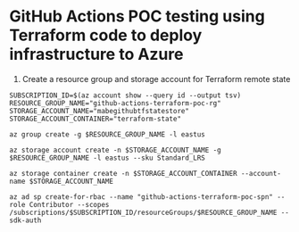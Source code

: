 # GitHub Actions POC testing using Terraform code to deploy infrastructure to Azure


1. Create a resource group and storage account for Terraform remote state

````
SUBSCRIPTION_ID=$(az account show --query id --output tsv)
RESOURCE_GROUP_NAME="github-actions-terraform-poc-rg"
STORAGE_ACCOUNT_NAME="mabegithubtfstatestore"
STORAGE_ACCOUNT_CONTAINER="terraform-state"

az group create -g $RESOURCE_GROUP_NAME -l eastus

az storage account create -n $STORAGE_ACCOUNT_NAME -g $RESOURCE_GROUP_NAME -l eastus --sku Standard_LRS

az storage container create -n $STORAGE_ACCOUNT_CONTAINER --account-name $STORAGE_ACCOUNT_NAME

az ad sp create-for-rbac --name "github-actions-terraform-poc-spn" --role Contributor --scopes /subscriptions/$SUBSCRIPTION_ID/resourceGroups/$RESOURCE_GROUP_NAME --sdk-auth
````
